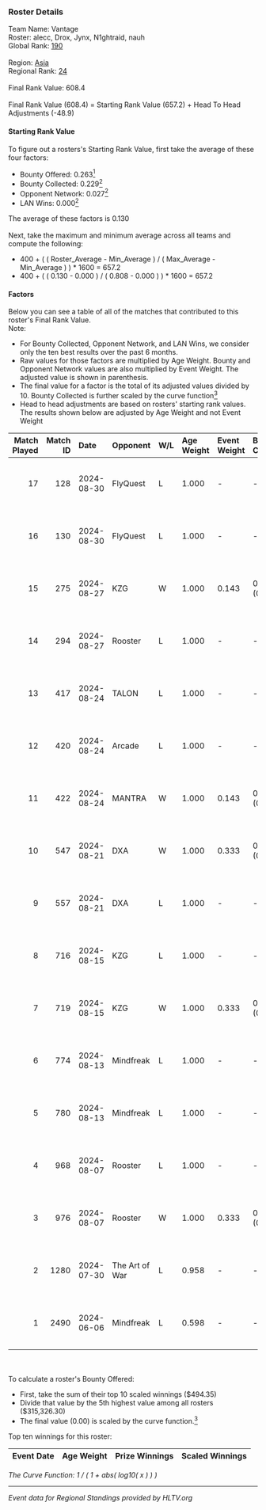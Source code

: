 ### Roster Details<br />
Team Name: Vantage<br />
Roster: alecc, Drox, Jynx, N1ghtraid, nauh<br />
Global Rank: [190](../../standings_global_2024_09_04.md)<br />
<br />
Region: [Asia]( ../../standings_asia_2024_09_04.md)<br />
Regional Rank: [24]( ../../standings_asia_2024_09_04.md)<br />
<br />
Final Rank Value:  608.4<br />
<br />
Final Rank Value (608.4) = Starting Rank Value (657.2) + Head To Head Adjustments (-48.9)<br />

#### Starting Rank Value<br />
To figure out a rosters's Starting Rank Value, first take the average of these four factors:<br />
- Bounty Offered: 0.263[<sup>1</sup>](#table2)
- Bounty Collected: 0.229[<sup>2</sup>](#table1)
- Opponent Network: 0.027[<sup>2</sup>](#table1)
- LAN Wins: 0.000[<sup>2</sup>](#table1)

The average of these factors is 0.130<br />
<br />
Next, take the maximum and minimum average across all teams and compute the following:<br />
- 400 + ( ( Roster_Average - Min_Average ) / ( Max_Average - Min_Average ) ) * 1600 = 657.2
- 400 + ( ( 0.130 - 0.000 ) / ( 0.808 - 0.000 ) ) * 1600 = 657.2


#### Factors<br />
Below you can see a table of all of the matches that contributed to this roster's Final Rank Value.<br />
Note:<br />

- For Bounty Collected, Opponent Network, and LAN Wins, we consider only the ten best results over the past 6 months.
- Raw values for those factors are multiplied by Age Weight. Bounty and Opponent Network values are also multiplied by Event Weight. The adjusted value is shown in parenthesis.
- The final value for a factor is the total of its adjusted values divided by 10. Bounty Collected is further scaled by the curve function[<sup>3</sup>](#curveFunction)
- Head to head adjustments are based on rosters' starting rank values. The results shown below are adjusted by Age Weight and not Event Weight
<span id="table1"></span><br />


| Match Played | Match ID | Date       | Opponent       | W/L | Age Weight | Event Weight | Bounty Collected | Opponent Network | LAN Wins  | H2H Adj. | Roster                                    |
| -: | -: | :- | :- | :- | :- | :- | :- | :- | :- | -: | :- |
|           17 |      128 | 2024-08-30 | FlyQuest       | L   | 1.000      | -            | -                | -                | -         |    -2.75 | alecc, Drox, Jynx, N1ghtraid, nauh        |
|           16 |      130 | 2024-08-30 | FlyQuest       | L   | 1.000      | -            | -                | -                | -         |    -2.83 | alecc, Drox, Jynx, N1ghtraid, nauh        |
|           15 |      275 | 2024-08-27 | KZG            | W   | 1.000      | 0.143        | 0.003 (0.000)    | 0.158 (0.023)    | 0 (0.000) |    17.35 | alecc, Drox, Jynx, N1ghtraid, nauh        |
|           14 |      294 | 2024-08-27 | Rooster        | L   | 1.000      | -            | -                | -                | -         |    -8.62 | alecc, Drox, Jynx, N1ghtraid, nauh        |
|           13 |      417 | 2024-08-24 | TALON          | L   | 1.000      | -            | -                | -                | -         |   -15.68 | alecc, Drox, Jynx, N1ghtraid, nauh        |
|           12 |      420 | 2024-08-24 | Arcade         | L   | 1.000      | -            | -                | -                | -         |   -16.60 | alecc, Drox, Jynx, N1ghtraid, nauh        |
|           11 |      422 | 2024-08-24 | MANTRA         | W   | 1.000      | 0.143        | 0.000 (0.000)    | 0.038 (0.005)    | 0 (0.000) |    10.08 | alecc, Drox, Jynx, N1ghtraid, nauh        |
|           10 |      547 | 2024-08-21 | DXA            | W   | 1.000      | 0.333        | 0.001 (0.000)    | 0.231 (0.077)    | 0 (0.000) |    16.48 | alecc, Drox, Jynx, N1ghtraid, nauh        |
|            9 |      557 | 2024-08-21 | DXA            | L   | 1.000      | -            | -                | -                | -         |   -14.96 | alecc, Drox, Jynx, N1ghtraid, nauh        |
|            8 |      716 | 2024-08-15 | KZG            | L   | 1.000      | -            | -                | -                | -         |   -14.43 | alecc, Drox, Jynx, N1ghtraid, nauh        |
|            7 |      719 | 2024-08-15 | KZG            | W   | 1.000      | 0.333        | 0.003 (0.001)    | 0.158 (0.053)    | 0 (0.000) |    17.20 | alecc, Drox, Jynx, N1ghtraid, nauh        |
|            6 |      774 | 2024-08-13 | Mindfreak      | L   | 1.000      | -            | -                | -                | -         |   -10.46 | alecc, Drox, Jynx, N1ghtraid, nauh        |
|            5 |      780 | 2024-08-13 | Mindfreak      | L   | 1.000      | -            | -                | -                | -         |   -11.34 | alecc, Drox, Jynx, N1ghtraid, nauh        |
|            4 |      968 | 2024-08-07 | Rooster        | L   | 1.000      | -            | -                | -                | -         |   -11.69 | alecc, Drox, Jynx, N1ghtraid, nauh        |
|            3 |      976 | 2024-08-07 | Rooster        | W   | 1.000      | 0.333        | 0.007 (0.002)    | 0.350 (0.117)    | 0 (0.000) |    20.17 | alecc, Drox, Jynx, N1ghtraid, nauh        |
|            2 |     1280 | 2024-07-30 | The Art of War | L   | 0.958      | -            | -                | -                | -         |   -12.59 | Drox, Jynx, N1ghtraid, Napster, nauh      |
|            1 |     2490 | 2024-06-06 | Mindfreak      | L   | 0.598      | -            | -                | -                | -         |    -8.21 | Drox, Jynx, N1ghtraid, Omichella, vision  |

<br />
<span id="table2"></span><br />
To calculate a roster's Bounty Offered:<br />

- First, take the sum of their top 10 scaled winnings ($494.35)
- Divide that value by the 5th highest value among all rosters ($315,326.30)
- The final value (0.00) is scaled by the curve function.[<sup>3</sup>](#curveFunction)

Top ten winnings for this roster:<br />

| Event Date | Age Weight | Prize Winnings | Scaled Winnings |
| :- | -: | :- | :- |


<span id="curveFunction"></span>_The Curve Function: 1 / ( 1 + abs( log10( x ) ) )_<br />

---
_Event data for Regional Standings provided by HLTV.org_<br />
